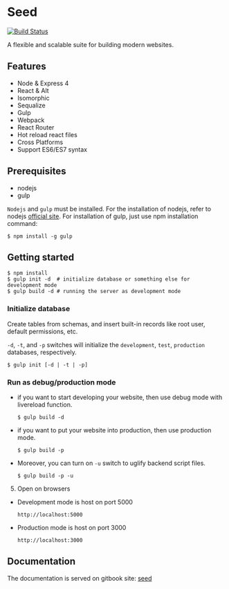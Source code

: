 # Seed

[![Build Status](https://travis-ci.org/gocreating/seed.svg?branch=master)](https://travis-ci.org/gocreating/seed)

A flexible and scalable suite for building modern websites.

## Features

- Node & Express 4
- React & Alt
- Isomorphic
- Sequalize
- Gulp
- Webpack
- React Router
- Hot reload react files
- Cross Platforms
- Support ES6/ES7 syntax

## Prerequisites

- nodejs
- gulp

`Nodejs` and `gulp` must be installed. For the installation of nodejs, refer to nodejs [official site](https://nodejs.org/). For installation of gulp, just use npm installation command:

```
$ npm install -g gulp
```

## Getting started

```
$ npm install
$ gulp init -d  # initialize database or something else for development mode
$ gulp build -d # running the server as development mode
```

### Initialize database

   Create tables from schemas, and insert built-in records like root user, default permissions, etc.

   `-d`, `-t`, and `-p` switches will initialize the `development`, `test`, `production` databases, respectively.

   ```
   $ gulp init [-d | -t | -p]
   ```

### Run as debug/production mode

  - if you want to start developing your website, then use debug mode with livereload function.

    ```
    $ gulp build -d
    ```

  - if you want to put your website into production, then use production mode.

    ```
    $ gulp build -p
    ```

  - Moreover, you can turn on `-u` switch to uglify backend script files.

    ```
    $ gulp build -p -u
    ```

5. Open on browsers

  - Development mode is host on port 5000

    `http://localhost:5000`

  - Production mode is host on port 3000

    `http://localhost:3000`

## Documentation

The documentation is served on gitbook site: [seed](https://www.gitbook.com/book/gocreating/seed)